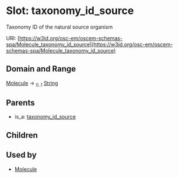 
# Slot: taxonomy_id_source

Taxonomy ID of the natural source organism

URI: [https://w3id.org/osc-em/oscem-schemas-spa/Molecule_taxonomy_id_source](https://w3id.org/osc-em/oscem-schemas-spa/Molecule_taxonomy_id_source)


## Domain and Range

[Molecule](Molecule.md) &#8594;  <sub>0..1</sub> [String](types/String.md)

## Parents

 *  is_a: [taxonomy_id_source](taxonomy_id_source.md)

## Children


## Used by

 * [Molecule](Molecule.md)
